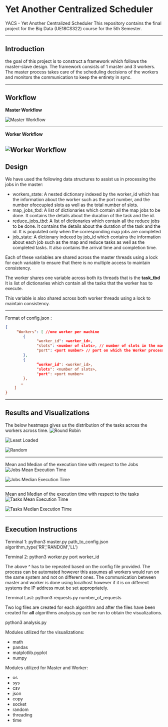 # Yet Another Centralized Scheduler
YACS - Yet Another Centralized Scheduler
This repository contains the final project for the Big Data (UE18CS322) course for the 5th Semester.

---

## Introduction
the goal of this project is to construct a
framework which follows the master-slave design. The framework consists of 1 master and 3 workers. The master process takes care of the scheduling decisions of the workers and
monitors the communication to keep the entirety in sync.

---

## Workflow
**Master Workflow**

![Master Workflow](Static/Capture2.PNG)

---

**Worker Workflow**

![Worker Workflow](Static/Capture1.PNG)
---

## Design
We have used the following data structures to assist us in processing the jobs in the
master:
- workers_state: A nested dictionary indexed by the worker_id which has the information about the worker such as the port number, and the number ofoccupied slots as well as the total number of slots.
- map_jobs_tbd: A list of dictionaries which contain all the map jobs to be done. It contains the details about the duration of the task and the id.
- reduce_jobs_tbd: A list of dictionaries which contain all the reduce jobs to be done. It contains the details about the duration of the task and the id. It is populated only when the corresponding map jobs are completed
-  job_state: A dictionary indexed by job_id which contains the information about each job such as the map and reduce tasks as well as the completed tasks. It also contains the arrival time and completion time.

Each of these variables are shared across the master threads using a lock for each variable to ensure that there is no multiple access to maintain consistency.

The worker shares one variable across both its threads that is the **task_tbd** It is list of dictionaries which contain all the tasks that the worker has to execute.

This variable is also shared across both worker threads using a lock to maintain
consistency.

---

Format of config.json :
```json
{
	 "Workers": [ //one worker per machine
	    {
		      "worker_id": <worker_id>,
		      "slots": <number of slots>, // number of slots in the machine
		      "port": <port number> // port on which the Worker process listens for task launch messages
	    },
	    {
		      ”worker_id": <worker_id>,
		      "slots": <number of slots>,
		      "port": <port number>
	    },
   	   …
	]
}

```

---

## Results and Visualizations
The below heatmaps gives us the distribution of the tasks across the workers across time.
![Round Robin](Static/RoundRobin.PNG)

![Least Loaded](Static/LeastLoaded.PNG)

![Random](Static/Random.PNG)

---

Mean and Median of the execution time with respect to the Jobs
![Jobs Mean Execution Time](Static/JobsMean.PNG)

![Jobs Median Execution Time](Static/JobsMedian.PNG)

---

Mean and Median of the execution time with respect to the tasks
![Tasks Mean Execution Time](Static/TasksMean.PNG)

![Tasks Median Execution Time](Static/TasksMedian.PNG)

---

## Execution Instructions
Terminal 1: python3 master.py path_to_config.json algorithm_type('RR','RANDOM','LL')  

Terminal 2: python3 worker.py port worker_id

The above ^ has to be repeated based on the config file provided. The process can be automated however this assumes all workers would run on the same system and not on different ones. The communication between master and worker is done using localhost however if it is on different systems the IP address must be set appropriately.

Terminal Last: python3 requests.py number_of_requests 

Two log files are created for each algorithm and after the files have been created for **all** algorithms analysis.py can be run to obtain the visualizations.

python3 analysis.py

Modules utilized for the visualizations:
* math
* pandas 
* matplotlib.pyplot 
* numpy 

Modules utilized for Master and Worker:
* os
* sys
* csv
* json
* copy
* socket
* random
* threading
* time 
